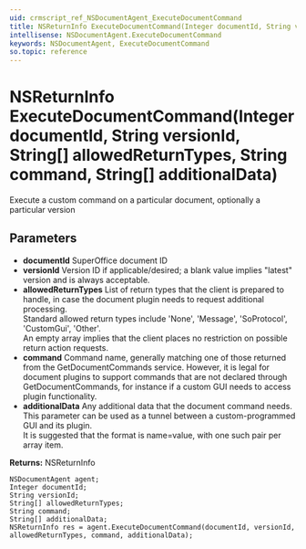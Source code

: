 ```yaml
---
uid: crmscript_ref_NSDocumentAgent_ExecuteDocumentCommand
title: NSReturnInfo ExecuteDocumentCommand(Integer documentId, String versionId, String[] allowedReturnTypes, String command, String[] additionalData)
intellisense: NSDocumentAgent.ExecuteDocumentCommand
keywords: NSDocumentAgent, ExecuteDocumentCommand
so.topic: reference
---
```


# NSReturnInfo ExecuteDocumentCommand(Integer documentId, String versionId, String[] allowedReturnTypes, String command, String[] additionalData)

Execute a custom command on a particular document, optionally a particular version

## Parameters

* **documentId** SuperOffice document ID
* **versionId** Version ID if applicable/desired; a blank value implies "latest" version and is always acceptable.
* **allowedReturnTypes** List of return types that the client is prepared to handle, in case the document plugin needs to request additional processing.<br/>Standard allowed return types include 'None', 'Message', 'SoProtocol', 'CustomGui', 'Other'.<br/>An empty array implies that the client places no restriction on possible return action requests.
* **command** Command name, generally matching one of those returned from the GetDocumentCommands service. However, it is legal for document plugins to support commands that are not declared through GetDocumentCommands, for instance if a custom GUI needs to access plugin functionality.
* **additionalData** Any additional data that the document command needs. This parameter can be used as a tunnel between a custom-programmed GUI and its plugin.<br/>It is suggested that the format is name=value, with one such pair per array item.

**Returns:** NSReturnInfo

```crmscript
NSDocumentAgent agent;
Integer documentId;
String versionId;
String[] allowedReturnTypes;
String command;
String[] additionalData;
NSReturnInfo res = agent.ExecuteDocumentCommand(documentId, versionId, allowedReturnTypes, command, additionalData);
```

